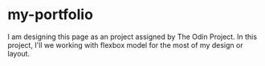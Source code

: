 # my-portfolio
I am designing this page as an project assigned by The Odin Project. In this project, I'll we working with flexbox model for the most of my design or layout.
